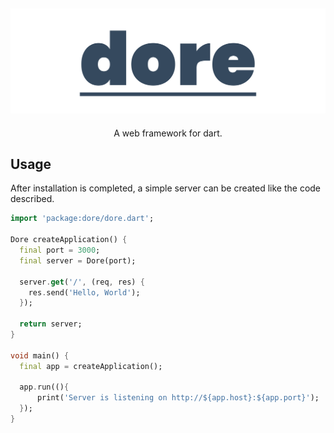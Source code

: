 ## ![dore logo](/media/dore.png)

<p align="center">A web framework for dart.</p>

## Usage

After installation is completed, a simple server can be created like the code described.

```dart
import 'package:dore/dore.dart';

Dore createApplication() {
  final port = 3000;
  final server = Dore(port);

  server.get('/', (req, res) {
    res.send('Hello, World');
  });

  return server;
}

void main() {
  final app = createApplication();

  app.run((){
      print('Server is listening on http://${app.host}:${app.port}');
  });
}

```
